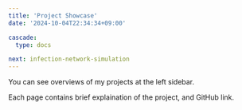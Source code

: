 ```yaml
---
title: 'Project Showcase'
date: '2024-10-04T22:34:34+09:00'

cascade:
  type: docs

next: infection-network-simulation
---
```


You can see overviews of my projects at the left sidebar.

Each page contains brief explaination of the project, and GitHub link.